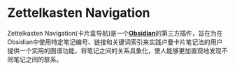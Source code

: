 # Zettelkasten Navigation

Zettelkasten Navigation(卡片盒导航)是一个[**Obsidian**](https://obsidian.md/)的第三方插件，旨在为在Obsidian中使用特定笔记编号、链接和关键词索引来实践卢曼卡片笔记法的用户提供一个实用的图谱功能，将笔记之间的关系具象化，使人能够更加直观地发现不同笔记之间的联系。